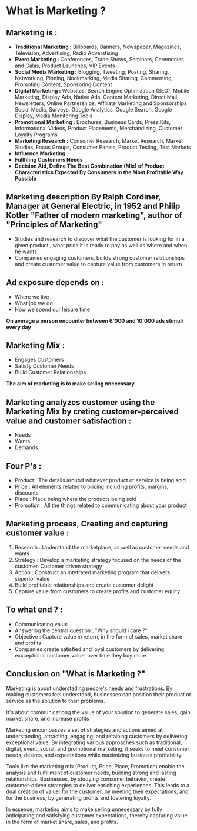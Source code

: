 # What is Marketing ?

## Marketing is :
- **Traditional Marketing :** Billboards, Banners, Newspaper, Magazines, Television, Advertising, Radio Adverstising
- **Event Marketing :** Conferences, Trade Shows, Seminars, Ceremonies and Galas, Product Launches, VIP Events
- **Social Media Marketing :** Blogging, Tweeting, Posting, Sharing, Networking, Pinning, Nookmarking, Media Sharing, Commenting, Promoting Content, Sponsoring Content
- **Digital Marketing :** Websites, Search Engine Optimization (SEO), Mobile Marketing, Display Ads, Native Ads, Content Marketing, Direct Mail, Newsletters, Online Partnerships, Affiliate Marketing and Sponsorships Social Media, Surveys, Google Analytics, Google Search, Google Display, Media Monitoring Tools
- **Promotional Marketing :** Brochures, Business Cards, Press Kits, Informational Videos, Product Placements, Merchandizing, Customer Loyalty Programs
- **Marketing Research :** Consumer Research, Market Research, Market Studies, Focus Groups, Consumer Panels, Product Testing, Test Markets
- **Influence Marketing**
- **Fullfiling Customers Needs**
- **Decision Aid, Define The Best Combination (Mix) of Product Characteristics Expected By Consumers in the Most Profitable Way Possible**

## Marketing description By Ralph Cordiner, Manager at General Electric, in 1952 and Philip Kotler "Father of modern marketing", author of "Principles of Marketing"
- Studies and research to discover what the customer is looking for in a given product , what price it is ready to pay as well as where and when he wants
- Companies engaging customers, builds strong customer relationships and create customer value to capture value from customers in return

## Ad exposure depends on :
- Where we live
- What job we do
- How we spend our leisure time

**On average a person encounter between 6'000 and 10'000 ads stimuli every day**

## Marketing Mix :
- Engages Customers
- Satisfy Customer Needs
- Build Customer Relationships

**The aim of marketing is to make selling nnecessary**

## Marketing analyzes customer using the Marketing Mix by creting customer-perceived value and customer satisfaction :
- Needs
- Wants
- Demands

## Four P's :
- Product : The details aroubd whatever product or service is being sold
- Price : All elements related to pricing including profits, margins, discounts
- Place : Place being where the products being sold
- Promotion : All the things related to communicating about your product

## Marketing process, Creating and capturing customer value :
1. Research : Understand the marketplace, as well as customer needs and wants
2. Strategy : Develop a marketing strategy focused on the needs of the customer. Customer driven strategy
3. Action : Construct an intefrated marketing program that delivers superior value
4. Build profitable relationships and create customer delight
5. Capture value from customers to create profits and customer equity

## To what end ? :
- Communicating value
- Answeribg the central question : "Why should i care ?"
- Objective : Capture value in return, in the form of sales, market share and profits
- Companies create satisfied and loyal customers by delivering exxceptional customer value, over time they buy more

## Conclusion on "What is Marketing ?"

Marketing is about understading people's needs and frustrations. By making customers feel understood, businesses can position their product or service as the solution to their problems. 

It's about communicationg the value of your solution to generate sales, gain market share, and increase profits

Marketing encompasses a set of strategies and actions aimed at understanding, attracting, engaging, and retaining customers by delivering exceptional value. By integrating various approaches such as traditional, digital, event, social, and promotional marketing, it seeks to meet consumer needs, desires, and expectations while maximizing business profitability.

Tools like the marketing mix (Product, Price, Place, Promotion) enable the analysis and fulfillment of customer needs, building strong and lasting relationships. Businesses, by studying consumer behavior, create customer-driven strategies to deliver enriching experiences. This leads to a dual creation of value: for the customer, by meeting their expectations, and for the business, by generating profits and fostering loyalty.

In essence, marketing aims to make selling unnecessary by fully anticipating and satisfying customer expectations, thereby capturing value in the form of market share, sales, and profits.




